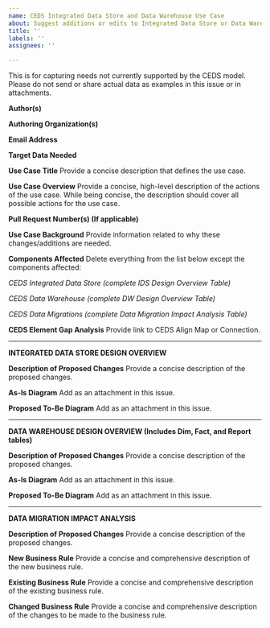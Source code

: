 ```yaml
---
name: CEDS Integrated Data Store and Data Warehouse Use Case
about: Suggest additions or edits to Integrated Data Store or Data Warehouse
title: ''
labels: ''
assignees: ''

---
```


This is for capturing needs not currently supported by the CEDS model. Please do not send or share actual data as examples in this issue or in attachments.

**Author(s)**

**Authoring Organization(s)**

**Email Address**

**Target Data Needed** 

**Use Case Title**
Provide a concise description that defines the use case.

**Use Case Overview**
Provide a concise, high-level description of the actions of the use case. While being concise, the description should cover all possible actions for the use case.

**Pull Request Number(s) (If applicable)**

**Use Case Background**
Provide information related to why these changes/additions are needed.


**Components Affected**
Delete everything from the list below except the components affected:

*CEDS Integrated Data Store (complete IDS Design Overview Table)*

*CEDS Data Warehouse (complete DW Design Overview Table)*

*CEDS Data Migrations (complete Data Migration Impact Analysis Table)*



**CEDS Element Gap Analysis**
Provide link to CEDS Align Map or Connection.

---


**INTEGRATED DATA STORE DESIGN OVERVIEW**


**Description of Proposed Changes**
Provide a concise description of the proposed changes. 

**As-Is Diagram**
Add as an attachment in this issue.

**Proposed To-Be Diagram**
Add as an attachment in this issue.

---


**DATA WAREHOUSE DESIGN OVERVIEW (Includes Dim, Fact, and Report tables)**


**Description of Proposed Changes**
Provide a concise description of the proposed changes.

**As-Is Diagram**
Add as an attachment in this issue.

**Proposed To-Be Diagram**
Add as an attachment in this issue.

---

**DATA MIGRATION IMPACT ANALYSIS**


**Description of Proposed Changes**
Provide a concise description of the proposed changes.

**New Business Rule**
Provide a concise and comprehensive description of the new business rule.

**Existing Business Rule**
Provide a concise and comprehensive description of the existing business rule.

**Changed Business Rule**
Provide a concise and comprehensive description of the changes to be made to the business rule.
